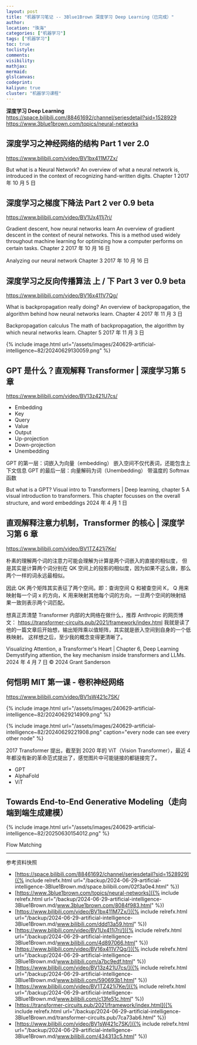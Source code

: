 ```yaml
---
layout: post
title: "机器学习笔记 -- 3Blue1Brown 深度学习 Deep Learning（已完成）"
author:
location: "珠海"
categories: ["机器学习"]
tags: ["机器学习"]
toc: true
toclistyle:
comments:
visibility:
mathjax:
mermaid:
glslcanvas:
codeprint:
kaliyun: true
cluster: "机器学习课程"
---
```


**深度学习 Deep Learning**
<https://space.bilibili.com/88461692/channel/seriesdetail?sid=1528929>
<https://www.3blue1brown.com/topics/neural-networks>


## 深度学习之神经网络的结构 Part 1 ver 2.0

<https://www.bilibili.com/video/BV1bx411M7Zx/>

But what is a Neural Network?
An overview of what a neural network is, introduced in the context of recognizing hand-written digits.
Chapter 1 2017 年 10 月 5 日


## 深度学习之梯度下降法 Part 2 ver 0.9 beta

<https://www.bilibili.com/video/BV1Ux411j7ri/>

Gradient descent, how neural networks learn
An overview of gradient descent in the context of neural networks.
This is a method used widely throughout machine learning for optimizing how a computer performs on certain tasks.
Chapter 2 2017 年 10 月 16 日

Analyzing our neural network
Chapter 3 2017 年 10 月 16 日


## 深度学习之反向传播算法 上 / 下 Part 3 ver 0.9 beta

<https://www.bilibili.com/video/BV16x411V7Qg/>

What is backpropagation really doing?
An overview of backpropagation, the algorithm behind how neural networks learn.
Chapter 4 2017 年 11 月 3 日

Backpropagation calculus
The math of backpropagation, the algorithm by which neural networks learn.
Chapter 5 2017 年 11 月 3 日

{% include image.html url="/assets/images/240629-artificial-intelligence~82/20240629130059.png" %}


## GPT 是什么？直观解释 Transformer \| 深度学习第 5 章

<https://www.bilibili.com/video/BV13z421U7cs/>
* Embedding
* Key
* Query
* Value
* Output
* Up-projection
* Down-projection
* Unembedding

GPT 的第一层：词嵌入为向量（embedding）
嵌入空间不仅代表词，还能包含上下文信息
GPT 的最后一层：向量解码为词（Unembedding）
带温度的 Softmax 函数

But what is a GPT? Visual intro to Transformers | Deep learning, chapter 5
A visual introduction to transformers. This chapter focusses on the overall structure, and word embeddings
2024 年 4 月 1 日


## 直观解释注意力机制，Transformer 的核心 \| 深度学习第 6 章

<https://www.bilibili.com/video/BV1TZ421j7Ke/>

朴素的理解两个词的注意力可能会理解为计算是两个词嵌入的直接的相似度，
但是其实是计算两个词分别在 QK 空间上的投影的相似度，因为如果不这么做，那么两个一样的词永远最相似。

因此 QK 两个矩阵其实表征了两个空间。即：查询空间 Q 和被查空间 K，
Q 用来映射每一个词 x 的方向，K 用来映射其他每个词的方向，一旦两个空间的映射结果一致则表示两个词匹配。

想真正弄清楚 Transformer 内部的大网络在做什么，推荐 Anthropic 的网页博文：
<https://transformer-circuits.pub/2021/framework/index.html>
我就是读了他的一篇文章后开始想，输出矩阵乘以值矩阵，其实就是嵌入空间到自身的一个低秩映射。
这样想之后，至少我的概念变得更清晰了。

Visualizing Attention, a Transformer's Heart | Chapter 6, Deep Learning
Demystifying attention, the key mechanism inside transformers and LLMs.
2024 年 4 月 7 日
© 2024 Grant Sanderson


## 何恺明 MIT 第一课 - 卷积神经网络

<https://www.bilibili.com/video/BV1sW421c7SK/>

{% include image.html url="/assets/images/240629-artificial-intelligence~82/20240629214909.png" %}

{% include image.html url="/assets/images/240629-artificial-intelligence~82/20240629221908.png" caption="every node can see every other node" %}

2017 Transformer 提出，截至到 2020 年的 ViT（Vision Transformer），最近 4 年都没有新的革命范式提出了，感觉图片中可能链接的都链接完了。

* GPT
* AlphaFold
* ViT


## Towards End-to-End Generative Modeling（走向端到端生成建模）

{% include image.html url="/assets/images/240629-artificial-intelligence~82/20250630154012.png" %}

Flow Matching



<hr class='reviewline'/>
<p class='reviewtip'><script type='text/javascript' src='{% include relref.html url="/assets/reviewjs/blogs/2024-06-29-artificial-intelligence-3Blue1Brown.md.js" %}'></script></p>
<font class='ref_snapshot'>参考资料快照</font>

- [https://space.bilibili.com/88461692/channel/seriesdetail?sid=1528929]({% include relrefx.html url="/backup/2024-06-29-artificial-intelligence-3Blue1Brown.md/space.bilibili.com/02f3a0e4.html" %})
- [https://www.3blue1brown.com/topics/neural-networks]({% include relrefx.html url="/backup/2024-06-29-artificial-intelligence-3Blue1Brown.md/www.3blue1brown.com/8084f983.html" %})
- [https://www.bilibili.com/video/BV1bx411M7Zx/]({% include relrefx.html url="/backup/2024-06-29-artificial-intelligence-3Blue1Brown.md/www.bilibili.com/ddd13a59.html" %})
- [https://www.bilibili.com/video/BV1Ux411j7ri/]({% include relrefx.html url="/backup/2024-06-29-artificial-intelligence-3Blue1Brown.md/www.bilibili.com/4d897066.html" %})
- [https://www.bilibili.com/video/BV16x411V7Qg/]({% include relrefx.html url="/backup/2024-06-29-artificial-intelligence-3Blue1Brown.md/www.bilibili.com/a7bc9edf.html" %})
- [https://www.bilibili.com/video/BV13z421U7cs/]({% include relrefx.html url="/backup/2024-06-29-artificial-intelligence-3Blue1Brown.md/www.bilibili.com/590693b1.html" %})
- [https://www.bilibili.com/video/BV1TZ421j7Ke/]({% include relrefx.html url="/backup/2024-06-29-artificial-intelligence-3Blue1Brown.md/www.bilibili.com/c13fe51c.html" %})
- [https://transformer-circuits.pub/2021/framework/index.html]({% include relrefx.html url="/backup/2024-06-29-artificial-intelligence-3Blue1Brown.md/transformer-circuits.pub/7ca73ab6.html" %})
- [https://www.bilibili.com/video/BV1sW421c7SK/]({% include relrefx.html url="/backup/2024-06-29-artificial-intelligence-3Blue1Brown.md/www.bilibili.com/434313c5.html" %})

